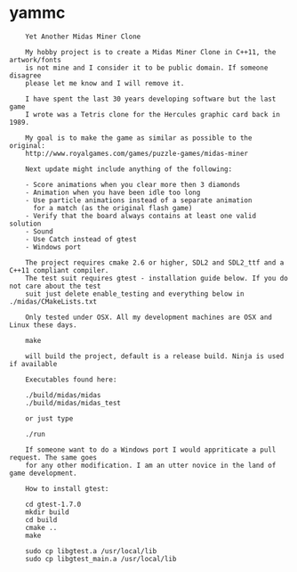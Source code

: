 # yammc

        Yet Another Midas Miner Clone

        My hobby project is to create a Midas Miner Clone in C++11, the artwork/fonts
        is not mine and I consider it to be public domain. If someone disagree
        please let me know and I will remove it.

        I have spent the last 30 years developing software but the last game
        I wrote was a Tetris clone for the Hercules graphic card back in 1989.

        My goal is to make the game as similar as possible to the original:
        http://www.royalgames.com/games/puzzle-games/midas-miner

        Next update might include anything of the following:

        - Score animations when you clear more then 3 diamonds
        - Animation when you have been idle too long
        - Use particle animations instead of a separate animation
          for a match (as the original flash game)
        - Verify that the board always contains at least one valid solution
        - Sound
        - Use Catch instead of gtest
        - Windows port

        The project requires cmake 2.6 or higher, SDL2 and SDL2_ttf and a C++11 compliant compiler.
        The test suit requires gtest - installation guide below. If you do not care about the test
        suit just delete enable_testing and everything below in ./midas/CMakeLists.txt

        Only tested under OSX. All my development machines are OSX and Linux these days.

        make

        will build the project, default is a release build. Ninja is used if available

        Executables found here:

        ./build/midas/midas
        ./build/midas/midas_test

        or just type

        ./run

        If someone want to do a Windows port I would appriticate a pull request. The same goes
        for any other modification. I am an utter novice in the land of game development.

        How to install gtest:

        cd gtest-1.7.0
        mkdir build
        cd build
        cmake ..
        make

        sudo cp libgtest.a /usr/local/lib
        sudo cp libgtest_main.a /usr/local/lib